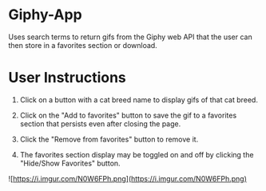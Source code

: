# Giphy-App

Uses search terms to return gifs from the Giphy web API that the user can then store in a favorites section or download.

# User Instructions

1. Click on a button with a cat breed name to display gifs of that cat breed.

2. Click on the "Add to favorites" button to save the gif to a favorites section that persists even after closing the page.

3. Click the "Remove from favorites" button to remove it.

4. The favorites section display may be toggled on and off by clicking the "Hide/Show Favorites" button.

![https://i.imgur.com/N0W6FPh.png](https://i.imgur.com/N0W6FPh.png)